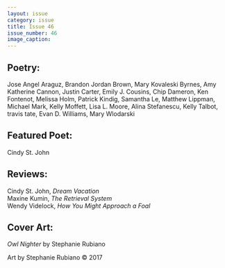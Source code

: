```yaml
---
layout: issue
category: issue
title: Issue 46
issue_number: 46
image_caption: 
---
```


## Poetry:

Jose Angel Araguz, Brandon Jordan Brown, Mary Kovaleski Byrnes, Amy Katherine Cannon, Justin Carter, Emily J. Cousins, Chip Dameron, Ken Fontenot, Melissa Holm, Patrick Kindig, Samantha Le, Matthew Lippman, Michael Mark, Kelly Moffett, Lisa L. Moore, Alina Stefanescu, Kelly Talbot, travis tate, Evan D. Williams, Mary Wlodarski  

## Featured Poet:

Cindy St. John  

## Reviews:

Cindy St. John, *Dream Vacation*  
Maxine Kumin, *The Retrieval System*  
Wendy Videlock, *How You Might Approach a Foal*  

## Cover Art:

*Owl Nighter* by Stephanie Rubiano

Art by Stephanie Rubiano &copy; 2017  
